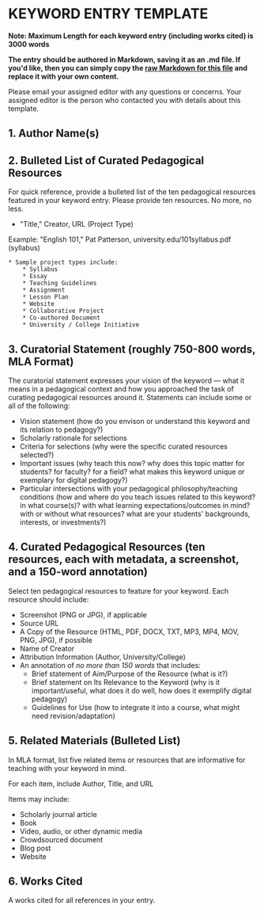 # KEYWORD ENTRY TEMPLATE

**Note: Maximum Length for each keyword entry (including works cited) is 3000 words**

**The entry should be authored in Markdown, saving it as an .md file. If you'd like, then you can simply copy the [raw Markdown for this file](https://raw.githubusercontent.com/curateteaching/digitalpedagogy/master/keywords/!template.md) and replace it with your own content.**

Please email your assigned editor with any questions or concerns. Your assigned editor is the person who contacted you with details about this template.

## 1. Author Name(s)

## 2. Bulleted List of Curated Pedagogical Resources

For quick reference, provide a bulleted list of the ten pedagogical resources featured in your keyword entry. Please provide ten resources. No more, no less. 

* "Title," Creator, URL (Project Type)

Example: "English 101," Pat Patterson, university.edu/101syllabus.pdf (syllabus)

	* Sample project types include:
		* Syllabus
		* Essay
		* Teaching Guidelines
		* Assignment
		* Lesson Plan 
		* Website 
		* Collaborative Project
		* Co-authored Document 
		* University / College Initiative 

## 3. Curatorial Statement (roughly 750-800 words, MLA Format)

The curatorial statement expresses your vision of the keyword — what it means in a pedagogical context and how you approached the task of curating pedagogical resources around it. Statements can include some or all of the following: 

* Vision statement (how do you envison or understand this keyword and its relation to pedagogy?)
* Scholarly rationale for selections 
* Criteria for selections (why were the specific curated resources selected?) 
* Important issues (why teach this now? why does this topic matter for students? for faculty? for a field? what makes this keyword unique or exemplary for digital pedagogy?) 
* Particular intersections with your pedagogical philosophy/teaching conditions (how and where do you teach issues related to this keyword? in what course(s)? with what learning expectations/outcomes in mind? with or without what resources? what are your students' backgrounds, interests, or investments?) 

## 4. Curated Pedagogical Resources (ten resources, each with metadata, a screenshot, and a 150-word annotation)

Select ten pedagogical resources to feature for your keyword. Each resource should include: 

* Screenshot (PNG or JPG), if applicable 
* Source URL 
* A Copy of the Resource (HTML, PDF, DOCX, TXT, MP3, MP4, MOV, PNG, JPG), if possible 
* Name of Creator
* Attribution Information (Author, University/College) 
* An annotation of _no more than 150 words_ that includes:
	* Brief statement of Aim/Purpose of the Resource (what is it?) 
	* Brief statement on Its Relevance to the Keyword (why is it important/useful, what does it do well, how does it exemplify digital pedagogy) 
	* Guidelines for Use (how to integrate it into a course, what might need revision/adaptation)

## 5. Related Materials (Bulleted List)

In MLA format, list five related items or resources that are informative for teaching with your keyword in mind.

For each item, include Author, Title, and URL

Items may include: 
* Scholarly journal article
* Book 
* Video, audio, or other dynamic media
* Crowdsourced document 
* Blog post 
* Website

## 6. Works Cited 

A works cited for all references in your entry. 

